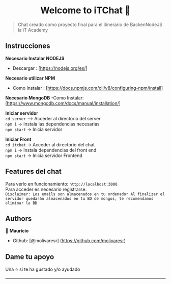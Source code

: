 <h1 align="center">Welcome to iTChat 👋</h1>

> Chat creado como proyecto final para el itinerario de BackenNodeJS la iT Academy
> 
## Instrucciones
**Necesario Instalar NODEJS**  
- Descargar : [https://nodejs.org/es/]

**Necesario utilizar NPM**  
- Como Instalar : [https://docs.npmjs.com/cli/v8/configuring-npm/install]

**Necesario MongoDB**
-Como Instalar: [https://www.mongodb.com/docs/manual/installation/]

**Iniciar servidor**  
``cd server`` --> Acceder al directorio del server  
``npm i`` -> Instala las dependencias necesarias  
``npm start`` -> Inicia servidor

**Iniciar Front**  
``cd itchat`` -> Acceder al directorio del chat  
``npm i`` -> Instala dependencias del front end  
``npm start`` -> Inicia servidor Frontend

## Features del chat 
Para verlo en funcionamiento: 
``http://localhost:3000``  
Para acceder es necesario registrarse.  
``Disclaimer: Los emails son almacenados en tu ordenador Al finalizar el servidor quedarán almacenados en tu BD de mongos, te recomendamos eliminar la BD ``  


## Authors

👤 **Mauricio**

- Github: [@molivaresr] (https://github.com/molivaresr)

## Dame tu apoyo

Una ⭐️ si te ha gustado y/o ayudado

---

